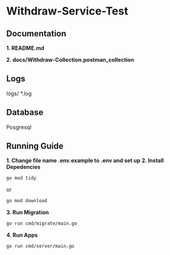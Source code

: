 # Withdraw-Service-Test
## Documentation
**1. README.md**

**2. docs/Withdraw-Collection.postman_collection**

## Logs
logs/
*.log

## Database 
Posgresql

## Running Guide

**1. Change file name .env.example to .env and set up**
**2. Install Depedencies**
```bash
go mod tidy 
```
or 
```bash
go mod download
```

**3. Run Migration**
```bash
go run cmd/migrate/main.go
```

**4. Run Apps**
```bash
go run cmd/server/main.go
```